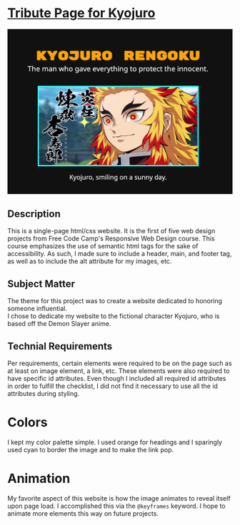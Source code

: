 # [Tribute Page for Kyojuro](https://kyojurorengoku.netlify.app/)

![thumbnail](./github-images/thumbnail.png)

## Description

This is a single-page html/css website.
It is the first of five web design projects from Free Code Camp's Responsive Web Design course. This course emphasizes the use of semantic html tags for the sake of accessibility. As such, I made sure to include a header, main, and footer tag, as well as to include the alt attribute for my images, etc.

## Subject Matter

The theme for this project was to create a website dedicated to honoring someone influential.  
I chose to dedicate my website to the fictional character Kyojuro, who is based off the Demon Slayer anime.

## Technial Requirements

Per requirements, certain elements were required to be on the page such as at least on image element, a link, etc. These elements were also required to have specific id attributes. Even though I included all required id attributes in order to fulfill the checklist, I did not find it necessary to use all the id attributes during styling.

# Colors

I kept my color palette simple. I used orange for headings and I sparingly used cyan to border the image and to make the link pop.

# Animation

My favorite aspect of this website is how the image animates to reveal itself upon page load. I accomplished this via the `@keyframes` keyword. I hope to animate more elements this way on future projects.
